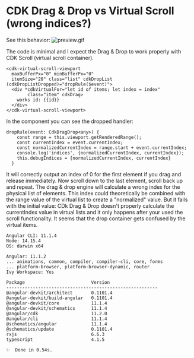 # CDK Drag & Drop vs Virtual Scroll (wrong indices?)

See this behavior:
![preview.gif](preview.gif)


The code is minimal and I expect the Drag & Drop to work properly with CDK Scroll (virtual scroll container).

```
<cdk-virtual-scroll-viewport
  maxBufferPx="0" minBufferPx="0"
  itemSize="20" class="list" cdkDropList  (cdkDropListDropped)="dropRule($event)">
  <div *cdkVirtualFor="let id of items; let index = index"
  		class="item" cdkDrag>
    works id: {{id}}
  </div>
</cdk-virtual-scroll-viewport>

```

In the component you can see the dropped handler:

```
dropRule(event: CdkDragDrop<any>) {
    const range = this.viewport.getRenderedRange();
    const currentIndex = event.currentIndex;
    const normalizedCurrentIndex = range.start + event.currentIndex;
    console.log('indices', {normalizedCurrentIndex, currentIndex});
    this.debugIndices = {normalizedCurrentIndex, currentIndex}
  }
```

It will correctly output an index of 0 for the first element if you drag and release immediately.
Now scroll down to the last element, scroll back up and repeat. The drag & drop engine will calculate a wrong index for the physical list of elements. This index could theoretically be combined with the range value of the virtual list to create a "normalized" value. But it fails with the initial value: CDk Drag & Drop doesn't properly calculate the currentIndex value in virtual lists and it only happens after your used the scroll functionality. It seems that the drop container gets confused by the virtual items.


```
Angular CLI: 11.1.4
Node: 14.15.4
OS: darwin x64

Angular: 11.1.2
... animations, common, compiler, compiler-cli, core, forms
... platform-browser, platform-browser-dynamic, router
Ivy Workspace: Yes

Package                         Version
---------------------------------------------------------
@angular-devkit/architect       0.1101.4
@angular-devkit/build-angular   0.1101.4
@angular-devkit/core            11.1.4
@angular-devkit/schematics      11.1.4
@angular/cdk                    11.2.0
@angular/cli                    11.1.4
@schematics/angular             11.1.4
@schematics/update              0.1101.4
rxjs                            6.6.3
typescript                      4.1.5

✨  Done in 0.54s.
```
